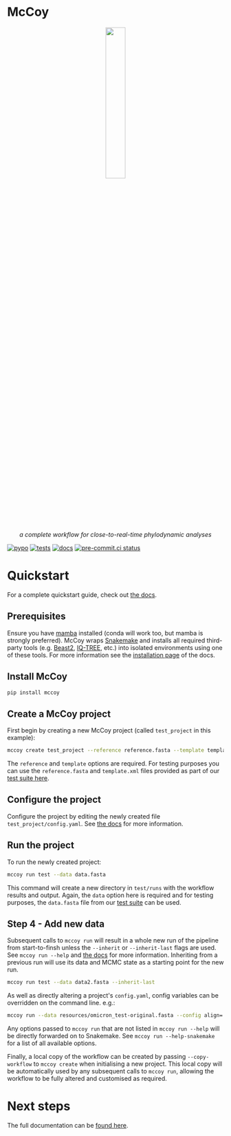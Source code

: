 # McCoy

<div style="text-align: center; font-style: italic;">
<img src="https://mccoy-devs.github.io/mccoy/_images/mccoy-logo.svg" width="30%"><br>
<it>a complete workflow for close-to-real-time phylodynamic analyses</it>
</div>

[![pypo](https://img.shields.io/pypi/v/mccoy.svg)](https://pypi.org/project/mccoy/)
[![tests](https://github.com/mccoy-devs/mccoy/actions/workflows/tests.yaml/badge.svg)](https://github.com/mccoy-devs/mccoy/actions/workflows/tests.yaml)
[![docs](https://github.com/smutch/mccoy/actions/workflows/docs.yaml/badge.svg?event=push)](https://mccoy-devs.github.io/mccoy/)
[![pre-commit.ci status](https://results.pre-commit.ci/badge/github/smutch/mccoy/main.svg)](https://results.pre-commit.ci/latest/github/smutch/mccoy/main)


# Quickstart

For a complete quickstart guide, check out [the docs](https://mccoy-devs.github.io/mccoy/quickstart.html).

## Prerequisites

Ensure you have [mamba](https://github.com/conda-forge/miniforge) installed (conda will work too, but mamba is strongly preferred).
McCoy wraps [Snakemake](https://snakemake.github.io) and installs all required third-party tools (e.g. [Beast2](http://www.beast2.org), [IQ-TREE](http://www.iqtree.org), etc.) into isolated environments using one of these tools. For more information see the [installation page](https://mccoy-devs.github.io/mccoy/installation.html) of the docs.

## Install McCoy

```bash
pip install mccoy
```

## Create a McCoy project

First begin by creating a new McCoy project (called `test_project` in this example):

```bash
mccoy create test_project --reference reference.fasta --template template.xml
```

The `reference` and `template` options are required. For testing purposes you can use the `reference.fasta` and `template.xml` files provided as part of our [test suite here](https://github.com/mccoy-devs/mccoy/tree/main/tests).

## Configure the project

Configure the project by editing the newly created file `test_project/config.yaml`. See [the docs](https://mccoy-devs.github.io/mccoy/quickstart.html) for more information.

## Run the project

To run the newly created project:

```bash
mccoy run test --data data.fasta
```
This command will create a new directory in `test/runs` with the workflow results and output.
Again, the `data` option here is required and for testing purposes, the `data.fasta` file from our [test suite](https://github.com/mccoy-devs/mccoy/tree/main/tests) can be used.

## Step 4 - Add new data

Subsequent calls to `mccoy run` will result in a whole new run of the pipeline from start-to-finsh unless the `--inherit` or `--inherit-last` flags are used. See `mccoy run --help` and [the docs](https://mccoy-devs.github.io/mccoy/quickstart.html) for more information. Inheriting from a previous run will use its data and MCMC state as a starting point for the new run.

```bash
mccoy run test --data data2.fasta --inherit-last
```

As well as directly altering a project's `config.yaml`, config variables can be overridden on the command line. e.g.:
```bash
mccoy run --data resources/omicron_test-original.fasta --config align='{mafft: ["--6merpair", "--addfragments"]}'
```

Any options passed to `mccoy run` that are not listed in `mccoy run --help` will be directly forwarded on to Snakemake. See `mccoy run --help-snakemake` for a list of all available options.

Finally, a local copy of the workflow can be created by passing `--copy-workflow` to `mccoy create` when initialising a new project. This local copy will be automatically used by any subsequent calls to `mccoy run`, allowing the workflow to be fully altered and customised as required.

# Next steps

The full documentation can be [found here](https://mccoy-devs.github.io/mccoy/index.html).
